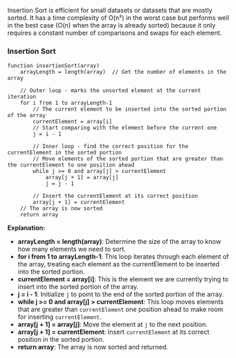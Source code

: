 Insertion Sort is efficient for small datasets or datasets that are mostly sorted. It has a time complexity of O(n²) in the worst case but performs well in the best case (O(n) when the array is already sorted) because it only requires a constant number of comparisons and swaps for each element.

### Insertion Sort
```plaintext
function insertionSort(array)
    arrayLength = length(array)  // Get the number of elements in the array

    // Outer loop - marks the unsorted element at the current iteration
    for i from 1 to arrayLength-1
        // The current element to be inserted into the sorted portion of the array
        currentElement = array[i]
        // Start comparing with the element before the current one
        j = i - 1

        // Inner loop - find the correct position for the currentElement in the sorted portion
        // Move elements of the sorted portion that are greater than the currentElement to one position ahead
        while j >= 0 and array[j] > currentElement
            array[j + 1] = array[j]
            j = j - 1

        // Insert the currentElement at its correct position
        array[j + 1] = currentElement
    // The array is now sorted
    return array
```
**Explanation:**
- **arrayLength = length(array)**: Determine the size of the array to know how many elements we need to sort.
- **for i from 1 to arrayLength-1**: This loop iterates through each element of the array, treating each element as the currentElement to be inserted into the sorted portion.
- **currentElement = array[i]**: This is the element we are currently trying to insert into the sorted portion of the array.
- **j = i - 1**: Initialize `j` to point to the end of the sorted portion of the array.
- **while j >= 0 and array[j] > currentElement**: This loop moves elements that are greater than `currentElement` one position ahead to make room for inserting `currentElement`.
- **array[j + 1] = array[j]**: Move the element at `j` to the next position.
- **array[j + 1] = currentElement**: Insert `currentElement` at its correct position in the sorted portion.
- **return array**: The array is now sorted and returned.

